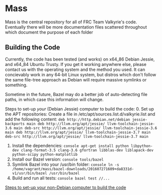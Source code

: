 # Mass

Mass is the central repository for all of FRC Team Valkyrie's code. Eventually there will be more documentation files scattered throughout which document the purpose of each folder

## Building the Code

Currently, the code has been tested (and works) on x64_86 Debian Jessie, and x64_84 Ubuntu Trusty. If you get it working anywhere else, please contact us with the operating system and the method you used. It can concievably work in any 64-bit Linux system, but distros which don't follow the same file-tree approach as Debian will require massive symlinks or something.

Sometime in the future, Bazel may do a better job of auto-detecting file paths, in which case this information will change.

Steps to set-up _your_ (Debian Jessie) computer to build the code:
  0. Set up the APT repositories:
    Create a file in /etc/apt/sources.list.d/valkyrie.list and add the following content:
    ```
    deb http://http.debian.net/debian jessie-backports main
    deb http://llvm.org/apt/jessie/ llvm-toolchain-jessie-3.6 main
    deb-src http://llvm.org/apt/jessie/ llvm-toolchain-jessie-3.6 main
    deb http://llvm.org/apt/jessie/ llvm-toolchain-jessie-3.7 main
    deb-src http://llvm.org/apt/jessie/ llvm-toolchain-jessie-3.7 main
    ```
  1. Install the dependencies:
    ```console
    apt-get install python libpython-dev clang-format-3.5 clang-3.6 gfortran libblas-dev liblapack-dev python-scipy python-matplotlib
    ```
  2. Install our Bazel version:
    ```console
    tools/bazel
    ```
  3. Symlink Bazel into your /usr/bin folder:
    ```console
    ln -s /home/vagrant/mass/bazel-downloads/201607271609+da8331d-v1/usr/bin/bazel /usr/bin/bazel
    ```
  4. Build and run all tests:
    ```console
    bazel test //...
    ```

[Steps to set-up your non-Debian computer to build the code](https://github.com/valkyrierobotics/dev-environment)
    
